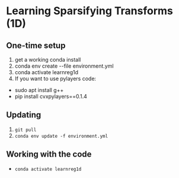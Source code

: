 # Learning Sparsifying Transforms (1D)

## One-time setup
1. get a working conda install
1. conda env create --file environment.yml
1. conda activate learnreg1d
1. If you want to use pylayers code:
  * sudo apt install g++
  * pip install cvxpylayers==0.1.4

## Updating
1. `git pull`
1. `conda env update -f environment.yml`

## Working with the code
* `conda activate learnreg1d`
